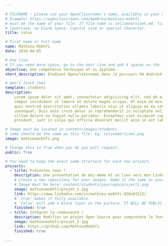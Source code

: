 ```yaml
---

# FILENAME : please use your OpenClassrooms's name, available in your url.
# Example: https://openclassrooms.com/membres/mathieu-mokhfi
# must be the name of your file. If file name is celinemartinet.md, title is celinemartinet.
# lowercase, no blank space, Capital case or special character.
title: ratus

# First name or full name
name: Mathieu Mokhfi
date: 2018-04-05

# One line.
# If you need more space, go to the next line and add 4 spaces on the left, as in 'description'.
objective: Une compétence technique et un diplôme.
short_description: Etudiant Openclassrooms dans le parcours DA Android, indépendant.

# don't touch that
template: students
description:
    Lorem ipsum dolor sit amet, consectetur adipisicing elit, sed do eiusmod
    tempor incididunt ut labore et dolore magna aliqua. Ut enim ad minim veniam,
    quis nostrud exercitation ullamco laboris nisi ut aliquip ex ea commodo
    consequat. Duis aute irure dolor in reprehenderit in voluptate velit esse
    cillum dolore eu fugiat nulla pariatur. Excepteur sint occaecat cupidatat non
    proident, sunt in culpa qui officia deserunt mollit anim id est laborum.

# image must be located in content/images/students
# name should be the same as this file. Eg: celinemartinet.png
image: mathieumokhfi.png

# Change this to True when you do you pull request.
public: True

# You need to keep the exact same structure for each new project.
projects:
  - title: Présentez-vous !
    description: Une présentation de moi-même et un lien vers mon LinkedIn.
    # Create a new repository for your images. Name it the same as your nickname and profile picture.
    # Image must be here: content/students/yourrepo/project1.png
    image: mathieumokhfi/projet_1.jpg
    link: https://www.linkedin.com/in/mathieu-mokhfi-038a93112/
    # 'true' makes it fully available.
    # 'false' will add a black layer on the picture. IT WILL BE PUBLIC!
    finished: true
  - title: Intégrez la communauté !
    description: Modifier un projet Open Source pour comprendre le fonctionnement de Git, de Github et des pull requests. 
    image: mathieumokhfi/projet_2.jpg
    link: https://github.com/MathieuMokhfi
    finished: true
 
---
```

